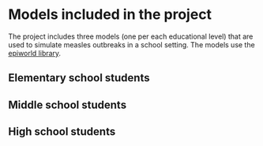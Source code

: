# Models included in the project

The project includes three models (one per each educational level) that are used to simulate measles outbreaks in a school setting. The models use the [epiworld library](https://github.com/UofUEpiBio/epiworld).

## Elementary school students

## Middle school students

## High school students